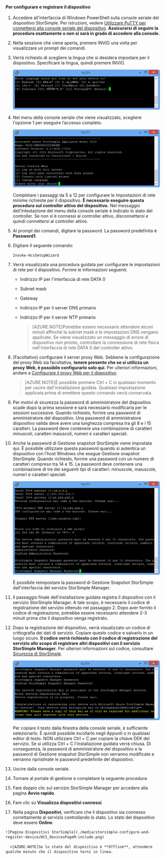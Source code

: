
#### Per configurare e registrare il dispositivo

1. Accedere all'interfaccia di Windows PowerShell sulla console seriale del dispositivo StorSimple. Per istruzioni, vedere [Utilizzare PuTTY per connettersi alla console seriale del dispositivo](#use-putty-to-connect-to-the-device-serial-console). **Assicurarsi di seguire la procedura esattamente o non si sarà in grado di accedere alla console.**

2. Nella sessione che viene aperta, premere INVIO una volta per visualizzare un prompt dei comandi.

3. Verrà richiesto di scegliere la lingua che si desidera impostare per il dispositivo. Specificare la lingua, quindi premere INVIO.

    ![StorSimple configurare e registrare il dispositivo 1](./media/storsimple-configure-and-register-device/HCS_RegisterYourDevice1-include.png)

4. Nel menu della console seriale che viene visualizzato, scegliere l'opzione 1 per eseguire l’accesso completo.

    ![StorSimple registrare il dispositivo 2](./media/storsimple-configure-and-register-device/HCS_RegisterYourDevice2-include.png)
  
     Completare i passaggi da 5 a 12 per configurare le impostazioni di rete minime richieste per il dispositivo. **È necessario eseguire questa procedura sul controller attivo del dispositivo.** Nel messaggio dell’intestazione del menu della console seriale è indicato lo stato del controller. Se non si è connessi al controller attivo, disconnettersi e quindi connettersi al controller attivo.

5. Al prompt dei comandi, digitare la password. La password predefinita è **Password1**.

6. Digitare il seguente comando:

     `Invoke-HcsSetupWizard`

7. Verrà visualizzata una procedura guidata per configurare le impostazioni di rete per il dispositivo. Fornire le informazioni seguenti:
   - Indirizzo IP per l'interfaccia di rete DATA 0
   - Subnet mask
   - Gateway
   - Indirizzo IP per il server DNS primario
   - Indirizzo IP per il server NTP primario
   
      >[AZURE.NOTE]Potrebbe essere necessario attendere alcuni minuti affinché la subnet mask e le impostazioni DNS vengano applicate. Se viene visualizzato un messaggio di errore di dispositivo non pronto, controllare la connessione di rete fisica nell'interfaccia di rete DATA 0 del controller attivo.

8. (Facoltativo) configurare il server proxy Web. Sebbene la configurazione del proxy Web sia facoltativa, **tenere presente che se si utilizza un proxy Web, è possibile configurarlo solo qui**. Per ulteriori informazioni, andare a [Configurare il proxy Web per il dispositivo](https://msdn.microsoft.com/library/azure/dn764937.aspx).
 

      >[AZURE.NOTE]È possibile premere Ctrl + C in qualsiasi momento per uscire dall'installazione guidata. Qualsiasi impostazione applicata prima di emettere questo comando verrà conservata.

9. Per motivi di sicurezza la password di amministratore del dispositivo scade dopo la prima sessione e sarà necessario modificarla per le sessioni successive. Quando richiesto, fornire una password di amministratore del dispositivo. Una password di amministratore dispositivo valida deve avere una lunghezza compresa tra gli 8 e i 15 caratteri. La password deve contenere una combinazione di caratteri minuscoli, caratteri maiuscoli, numeri e caratteri speciali.

10. Anche la password di Gestione snapshot StorSimple viene impostata qui. È possibile utilizzare questa password quando si autentica un dispositivo con l'host Windows che esegue Gestione snapshot StorSimple. Quando richiesto, fornire una password con un numero di caratteri compreso tra 14 e 15. La password deve contenere una combinazione di tre dei seguenti tipi di caratteri: minuscole, maiuscole, numeri e caratteri speciali.

    ![StorSimple registrare il dispositivo 4](./media/storsimple-configure-and-register-device/HCS_RegisterYourDevice4-include.png)

    È possibile reimpostare la password di Gestione Snapshot StorSimple dall'interfaccia del servizio StorSimple Manager.

11. Il passaggio finale dell'installazione guidata registra il dispositivo con il servizio StorSimple Manager. A tale scopo, è necessario il codice di registrazione del servizio ottenuto nel passaggio 2. Dopo aver fornito il codice di registrazione, potrebbe essere necessario attendere 2-3 minuti prima che il dispositivo venga registrato.

12. Dopo la registrazione del dispositivo, verrà visualizzato un codice di crittografia dei dati di servizio. Copiare questo codice e salvarlo in un luogo sicuro. **Il codice verrà richiesto con il codice di registrazione del servizio allo scopo di registrare altri dispositivi con il servizio StorSimple Manager.** Per ulteriori informazioni sul codice, consultare [Sicurezza di StorSimple](../articles/storsimple/storsimple-security.md).

     ![StorSimple registrare il dispositivo 6](./media/storsimple-configure-and-register-device/HCS_RegisterYourDevice6-include.png)

     Per copiare il testo dalla finestra della console seriale, è sufficiente selezionarlo. È quindi possibile incollarlo negli Appunti o in qualsiasi editor di testo. NON utilizzare Ctrl + C per copiare la chiave DEK del servizio. Se si utilizza Ctrl + C l'installazione guidata verrà chiusa. Di conseguenza, la password di amministratore del dispositivo e la password di Gestione snapshot StorSimple non verranno modificate e verranno ripristinate le password predefinite del dispositivo.

13. Uscire dalla console seriale.

14. Tornare al portale di gestione e completare la seguente procedura:
  1. Fare doppio clic sul servizio StorSimple Manager per accedere alla pagina **Avvio rapido**.
  2. Fare clic su **Visualizza dispositivi connessi**.
  3. Nella pagina **Dispositivi**, verificare che il dispositivo sia connesso correttamente al servizio controllando lo stato. Lo stato del dispositivo deve essere **Online**.
   
    ![Pagina Dispositivi StorSimple](./media/storsimple-configure-and-register-device/HCS_DevicesPageM-include.png)
  
      >[AZURE.NOTE]Se lo stato del dispositivo è **Offline**, attendere qualche minuto che il dispositivo torni in linea.

<!---HONumber=July15_HO5-->